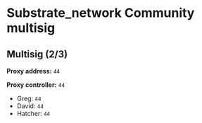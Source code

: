 # Substrate_network Community multisig

## Multisig (2/3)
**Proxy address:** `44`

**Proxy controller:** `44`

- Greg: `44`
- David: `44`
- Hatcher: `44`

